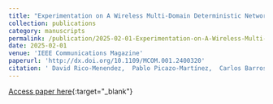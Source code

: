 ```yaml
---
title: "Experimentation on A Wireless Multi-Domain Deterministic Network: The SLICES-Madrid Approach"
collection: publications
category: manuscripts
permalink: /publication/2025-02-01-Experimentation-on-A-Wireless-Multi-Domain-Deterministic-Network-The-SLICES-Madrid-Approach
date: 2025-02-01
venue: 'IEEE Communications Magazine'
paperurl: 'http://dx.doi.org/10.1109/MCOM.001.2400320'
citation: ' David Rico-Menendez,  Pablo Picazo-Martínez,  Carlos Barroso-Fernández,  Alejandro Calvillo-Fernandez,  Constantine Ayimba,  Antonio De,  Carlos Bernardos,  Susruth Sudhakaran,  Rafael Rosales,  Dave Cavalcanti, &quot;Experimentation on A Wireless Multi-Domain Deterministic Network: The SLICES-Madrid Approach.&quot; IEEE Communications Magazine, 2025.'
---
```

[Access paper here](http://dx.doi.org/10.1109/MCOM.001.2400320){:target="_blank"}
